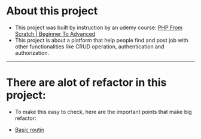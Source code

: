 # About this project

- This project was built by instruction by an udemy course: [PHP From Scratch | Beginner To Advanced](https://anbschool2.udemy.com/course/php-from-scratch-course/learn/lecture/41058240#overview)
- This project is about a platform that help people find and post job with other functionalities like CRUD operation, authentication and authorization.
---
# There are alot of refactor in this project:
- To make this easy to check, here are the important points that make big refactor:

- [Basic routin](https://github.com/SenglayPann/php-workopia/tree/basic-routing)